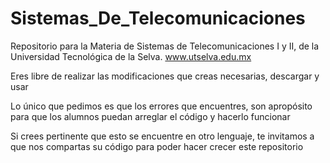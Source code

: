 # Sistemas_De_Telecomunicaciones
Repositorio para la Materia de Sistemas de Telecomunicaciones I y II, de la Universidad Tecnológica de la Selva. www.utselva.edu.mx

Eres libre de realizar las modificaciones que creas necesarias, descargar y usar

Lo único que pedimos es que los errores que encuentres, son apropósito para que los alumnos puedan arreglar el código y hacerlo funcionar

Si crees pertinente que esto se encuentre en otro lenguaje, te invitamos a que nos compartas su código para poder hacer crecer este repositorio
